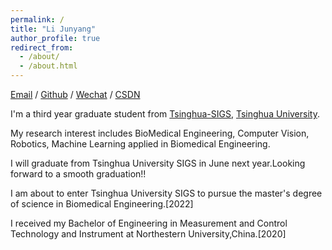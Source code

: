 ```yaml
---
permalink: /
title: "Li Junyang"
author_profile: true
redirect_from: 
  - /about/
  - /about.html
---
```

[Email](mailto:lijunsunny@outlook.com) / [Github](https://github.com/leejunyang) / [Wechat](../images/wechat.jpg) / [CSDN](https://blog.csdn.net/qd1813100174?spm=1000.2115.3001.5343)

I'm a third year graduate student from [Tsinghua-SIGS](https://www.sigs.tsinghua.edu.cn/), [Tsinghua University](https://www.tsinghua.edu.cn/).

My research interest includes BioMedical Engineering, Computer Vision, Robotics, Machine Learning applied in Biomedical Engineering.

I will graduate from Tsinghua University SIGS in June next year.Looking forward to a smooth graduation!!

I am about to enter Tsinghua University SIGS to pursue the master's degree  of science in Biomedical Engineering.[2022]

I received my Bachelor of Engineering in Measurement and Control Technology and Instrument at Northestern University,China.[2020]

